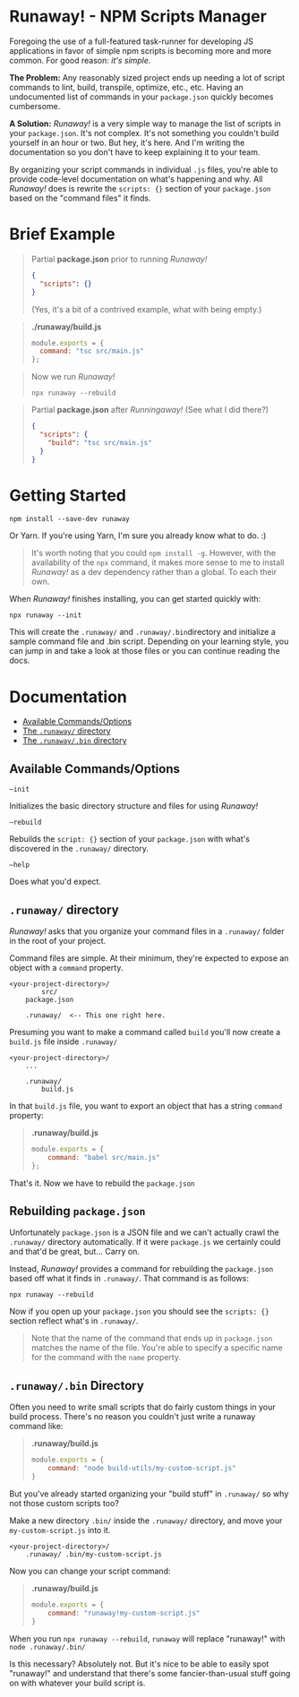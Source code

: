 # Runaway! - NPM Scripts Manager

Foregoing the use of a full-featured task-runner for developing JS applications in favor of simple npm scripts is becoming more and more common.  For good reason: *it's simple.*  

**The Problem:** Any reasonably sized project ends up needing a lot of script commands to lint, build, transpile, optimize, etc., etc.  Having an undocumented list of commands in your `package.json` quickly becomes cumbersome.  

**A Solution:** *Runaway!* is a very simple way to manage the list of scripts in your `package.json`.  It's not complex.  It's not something you couldn't build yourself in an hour or two.  But hey, it's here.  And I'm writing the documentation so you don't have to keep explaining it to your team.

By organizing your script commands in individual `.js` files, you're able to provide code-level documentation on what's happening and why.  All *Runaway!* does is rewrite the `scripts: {}` section of your `package.json` based on the "command files" it finds.



# Brief Example

> Partial **package.json** prior to running *Runaway!*
> ```json
> {
>   "scripts": {}
> }
> ```
> (Yes, it's a bit of a contrived example, what with being empty.)

> **./runaway/build.js**
> ```javascript
> module.exports = {
>   command: "tsc src/main.js"
> };
> ```

> Now we run *Runaway!*
> ```
> npx runaway --rebuild
> ```

> Partial **package.json** after *Runningaway!* (See what I did there?)
> ```json
> {
>   "scripts": {
>     "build": "tsc src/main.js"
>   }
> }
> ```


# Getting Started

```  
npm install --save-dev runaway  
```

Or Yarn.  If you're using Yarn, I'm sure you already know what to do. :)

> It's worth noting that you could `npm install -g`.  However, with the availability of the `npx` command, it makes more sense to me to install *Runaway!* as a dev dependency rather than a global.  To each their own.



When *Runaway!* finishes installing, you can get started quickly with:

```
npx runaway --init
```

This will create the `.runaway/` and `.runaway/.bin`directory and initialize a sample command file and .bin script.  Depending on your learning style, you can jump in and take a look at those files or you can continue reading the docs.



# Documentation

- [Available Commands/Options](#available-commandsoptions)
- [The `.runaway/` directory](#runaway-directory)
- [The `.runaway/.bin` directory](#runaway-bin-directory)



## Available Commands/Options

`—init`

Initializes the basic directory structure and files for using *Runaway!*



`—rebuild`

Rebuilds the `script: {}` section of your `package.json` with what's discovered in the `.runaway/` directory.



`—help`

Does what you'd expect.



## `.runaway/` directory

*Runaway!* asks that you organize your command files in a `.runaway/` folder in the root of your project.

Command files are simple.  At their minimum, they're expected to expose an object with a `command` property.

```  
<your-project-directory>/
		src/
    package.json
    
    .runaway/  <-- This one right here.  
```

Presuming you want to make a command called `build` you'll now create a `build.js` file inside `.runaway/`  

```  
<your-project-directory>/
    ...

    .runaway/
        build.js
```

In that `build.js` file, you want to export an object that has a string `command` property:  

> **.runaway/build.js**
> ```javascript  
> module.exports = {
>     command: "babel src/main.js"  
> };  
> ```

That's it.  Now we have to rebuild the `package.json`

## Rebuilding `package.json`  

Unfortunately `package.json` is a JSON file and we can't actually crawl the `.runaway/` directory automatically.  If it were `package.js` we certainly could and that'd be great, but... Carry on.  

Instead, *Runaway!* provides a command for rebuilding the `package.json` based off what it finds in `.runaway/`.  That command is as follows:  

```
npx runaway --rebuild
```

Now if you open up your `package.json` you should see the `scripts: {}` section reflect what's in `.runaway/`.  

> Note that the name of the command that ends up in `package.json` matches the name of the file.  You're able to specify a specific name for the command with the `name` property.  



## `.runaway/.bin` Directory

Often you need to write small scripts that do fairly custom things in your build process.  There's no reason you couldn't just write a runaway command like:  

> **.runaway/build.js**
> ```javascript  
> module.exports = {
>     command: "node build-utils/my-custom-script.js"  
> }  
> ```

But you've already started organizing your "build stuff" in `.runaway/` so why not those custom scripts too?  

Make a new directory `.bin/` inside the `.runaway/` directory, and move your `my-custom-script.js` into it.  

```
<your-project-directory>/
    .runaway/ .bin/my-custom-script.js
```

Now you can change your script command:  

> **.runaway/build.js**
> ```javascript
> module.exports = {
>     command: "runaway!my-custom-script.js"  
> }  
> ```

When you run `npx runaway --rebuild`, `runaway` will replace "runaway!" with `node .runaway/.bin/`  

Is this necessary?  Absolutely not.  But it's nice to be able to easily spot "runaway!" and understand that there's some fancier-than-usual stuff going on with whatever your build script is.

